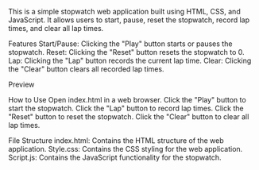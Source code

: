 This is a simple stopwatch web application built using HTML, CSS, and JavaScript. It allows users to start, pause, reset the stopwatch, record lap times, and clear all lap times.

Features
Start/Pause: Clicking the "Play" button starts or pauses the stopwatch.
Reset: Clicking the "Reset" button resets the stopwatch to 0.
Lap: Clicking the "Lap" button records the current lap time.
Clear: Clicking the "Clear" button clears all recorded lap times.

Preview

How to Use
Open index.html in a web browser.
Click the "Play" button to start the stopwatch.
Click the "Lap" button to record lap times.
Click the "Reset" button to reset the stopwatch.
Click the "Clear" button to clear all lap times.

File Structure
index.html: Contains the HTML structure of the web application.
Style.css: Contains the CSS styling for the web application.
Script.js: Contains the JavaScript functionality for the stopwatch.
